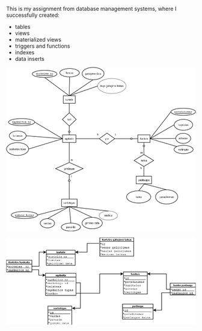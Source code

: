 This is my assignment from database management systems, where I successfully created:
- tables
- views
- materialized views
- triggers and functions
- indexes
- data inserts

![My database ER](https://github.com/Jaunius343/SQL-table-create/blob/main/assets/Database_ER_diagram.png)

![My database schema](https://github.com/Jaunius343/SQL-table-create/blob/main/assets/Database_schema.png)
